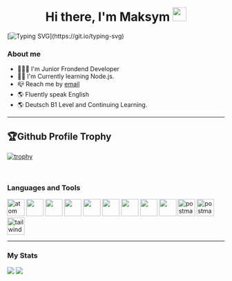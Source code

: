 <h1 align="center">Hi there, I'm Maksym
<img src="https://github.com/blackcater/blackcater/raw/main/images/Hi.gif" height="32"/></h1>

[![Typing SVG](https://readme-typing-svg.demolab.com?font=Fira+Code&weight=500&duration=4000&pause=1000&center=true&width=900&height=55&lines=Welcome+to+my+Profile!)](https://git.io/typing-svg)

### About me

- 👨🏼‍💻 I'm Junior Frondend Developer
- 👨‍🎓 I'm Currently learning Node.js.
- 📪 Reach me by [email](mailto:maxboraod@gmail.com)
- 🌎 Fluently speak English
- 🌎 Deutsch B1 Level and Continuing Learning.

---

## 🏆Github Profile Trophy

[![trophy](https://github-profile-trophy.vercel.app/?username=MaksymBora&no-bg=true)](https://github.com/ryo-ma/github-profile-trophy)

<br />

### Languages and Tools

<img src="https://cdn.jsdelivr.net/gh/devicons/devicon/icons/html5/html5-original-wordmark.svg" title="atom" width="40" height="40"/>&nbsp;<img src="https://cdn.jsdelivr.net/gh/devicons/devicon/icons/css3/css3-original-wordmark.svg" itle="atom" width="40" height="40"/>&nbsp;<img src="https://cdn.jsdelivr.net/gh/devicons/devicon/icons/vscode/vscode-original.svg" itle="atom" width="40" height="40"/>&nbsp;<img src="https://cdn.jsdelivr.net/gh/devicons/devicon/icons/git/git-original.svg" itle="atom" width="40" height="40"/>&nbsp;<img src="https://cdn.jsdelivr.net/gh/devicons/devicon/icons/sass/sass-original.svg" itle="atom" width="40" height="40"/>&nbsp;<img src="https://cdn.jsdelivr.net/gh/devicons/devicon/icons/react/react-original.svg" itle="atom" width="40" height="40"/>&nbsp;<img src="https://cdn.jsdelivr.net/gh/devicons/devicon/icons/javascript/javascript-plain.svg" itle="atom" width="40" height="40"/>&nbsp;<img src="https://cdn.jsdelivr.net/gh/devicons/devicon/icons/redux/redux-original.svg" itle="atom" width="40" height="40"/>&nbsp;<img src="https://cdn.jsdelivr.net/gh/devicons/devicon/icons/typescript/typescript-original.svg" itle="atom" width="40" height="40"/>&nbsp;<img src="https://www.vectorlogo.zone/logos/getpostman/getpostman-icon.svg" alt="postman" width="40" height="40"/>&nbsp;<img src="https://cdn.jsdelivr.net/gh/devicons/devicon/icons/nodejs/nodejs-original.svg" alt="postman" width="40" height="40"/>&nbsp;<img src="https://cdn.jsdelivr.net/gh/devicons/devicon/icons/tailwindcss/tailwindcss-plain.svg" alt="tailwind" width="40" height="40"/>

---

### My Stats

<div id="stats">
<img src="http://github-profile-summary-cards.vercel.app/api/cards/stats?username=MaksymBora&theme=default" />
<img src="http://github-profile-summary-cards.vercel.app/api/cards/repos-per-language?username=MaksymBora&theme=default" />
</div>
